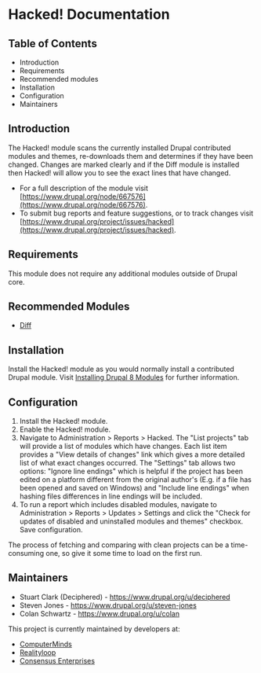# Hacked! Documentation

## Table of Contents

* Introduction
* Requirements
* Recommended modules
* Installation
* Configuration
* Maintainers


## Introduction

The Hacked! module scans the currently installed Drupal contributed modules and themes, re-downloads them and determines if they have been changed.  Changes are marked clearly and if the Diff module is installed then Hacked! will allow you to see the exact lines that have changed.

* For a full description of the module visit
[https://www.drupal.org/node/667576](https://www.drupal.org/node/667576).
* To submit bug reports and feature suggestions, or to track changes visit
[https://www.drupal.org/project/issues/hacked](https://www.drupal.org/project/issues/hacked).


## Requirements

This module does not require any additional modules outside of Drupal core.


## Recommended Modules

* [Diff](https://www.drupal.org/project/diff)


## Installation

Install the Hacked! module as you would normally install a contributed Drupal module. Visit [Installing Drupal 8 Modules](https://www.drupal.org/docs/8/extending-drupal-8/installing-contributed-modules-find-import-enable-configure-drupal-8) for further information.


## Configuration

1. Install the Hacked! module.
2. Enable the Hacked! module.
3. Navigate to Administration > Reports > Hacked. The "List projects" tab will provide a list of modules which have changes. Each list item provides a "View details of changes" link which gives a more detailed list of what exact changes occurred.
The "Settings" tab allows two options: "Ignore line endings" which is helpful if the project has been edited on a platform different from the original author's (E.g. if a file has been opened and saved on Windows) and "Include line endings" when hashing files differences in line endings will be included.
4. To run a report which includes disabled modules, navigate to Administration > Reports > Updates > Settings and click the "Check for updates of disabled and uninstalled modules and themes" checkbox. Save configuration.

The process of fetching and comparing with clean projects can be a time-consuming one, so give it some time to load on the first run.


## Maintainers

* Stuart Clark (Deciphered) - https://www.drupal.org/u/deciphered
* Steven Jones - https://www.drupal.org/u/steven-jones
* Colan Schwartz - https://www.drupal.org/u/colan

This project is currently maintained by developers at:

* [ComputerMinds](https://www.drupal.org/computerminds)
* [Realityloop](https://www.drupal.org/realityloop)
* [Consensus Enterprises](https://www.drupal.org/consensus-enterprises)
